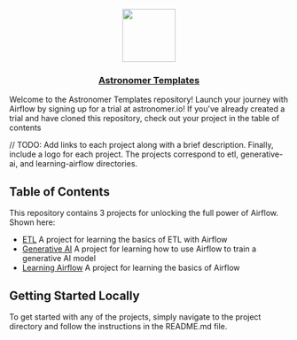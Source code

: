 <p align="center">
  <a href="https://astronomer.io">
    <img src="https://www.astronomer.io/monogram/astronomer-monogram-RGB-600px.png" height="96">
    <h3 align="center">Astronomer Templates</h3>
  </a>
</p>

Welcome to the Astronomer Templates repository! Launch your journey with Airflow by signing up for a trial at astronomer.io! If you've already created a trial and have cloned this repository, check out your project in the table of contents

// TODO: Add links to each project along with a brief description. Finally, include a logo for each project. The projects correspond to etl, generative-ai, and learning-airflow directories.

## Table of Contents

This repository contains 3 projects for unlocking the full power of Airflow. Shown here:

- [ETL](etl/README.md) A project for learning the basics of ETL with Airflow
- [Generative AI](generative-ai/README.md) A project for learning how to use Airflow to train a generative AI model
- [Learning Airflow](learning-airflow/README.md) A project for learning the basics of Airflow

## Getting Started Locally

To get started with any of the projects, simply navigate to the project directory and follow the instructions in the README.md file.
